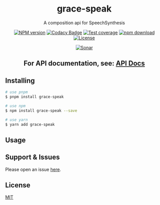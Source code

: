 <div style="text-align: center;" align="center">

# grace-speak

A composition api for SpeechSynthesis

[![NPM version][npm-image]][npm-url]
[![Codacy Badge][codacy-image]][codacy-url]
[![Test coverage][codecov-image]][codecov-url]
[![npm download][download-image]][download-url]
[![License][license-image]][license-url]

[![Sonar][sonar-image]][sonar-url]

</div>

<div style="text-align: center; margin-bottom: 20px;" align="center">

## **For API documentation, see: [API Docs](./docs/modules.md)**

</div>

## Installing

```bash
# use pnpm
$ pnpm install grace-speak

# use npm
$ npm install grace-speak --save

# use yarn
$ yarn add grace-speak
```

## Usage

## Support & Issues

Please open an issue [here](https://github.com/saqqdy/grace-speak/issues).

## License

[MIT](LICENSE)

[npm-image]: https://img.shields.io/npm/v/grace-speak.svg?style=flat-square
[npm-url]: https://npmjs.org/package/grace-speak
[codacy-image]: https://app.codacy.com/project/badge/Grade/f70d4880e4ad4f40aa970eb9ee9d0696
[codacy-url]: https://www.codacy.com/gh/saqqdy/grace-speak/dashboard?utm_source=github.com&utm_medium=referral&utm_content=saqqdy/grace-speak&utm_campaign=Badge_Grade
[codecov-image]: https://img.shields.io/codecov/c/github/saqqdy/grace-speak.svg?style=flat-square
[codecov-url]: https://codecov.io/github/saqqdy/grace-speak?branch=master
[download-image]: https://img.shields.io/npm/dm/grace-speak.svg?style=flat-square
[download-url]: https://npmjs.org/package/grace-speak
[license-image]: https://img.shields.io/badge/License-MIT-blue.svg
[license-url]: LICENSE
[sonar-image]: https://sonarcloud.io/api/project_badges/quality_gate?project=saqqdy_grace-speak
[sonar-url]: https://sonarcloud.io/dashboard?id=saqqdy_grace-speak
